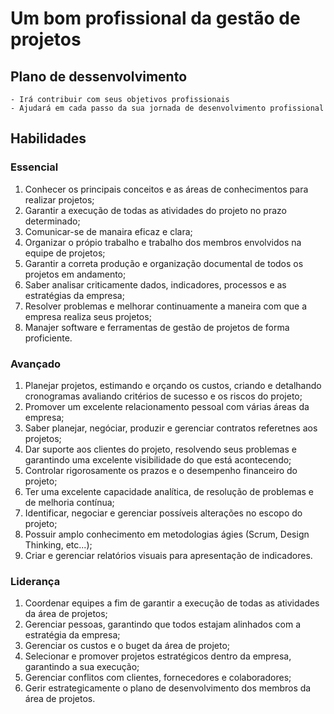 # Um bom profissional da gestão de projetos

## Plano de dessenvolvimento 

    - Irá contribuir com seus objetivos profissionais
    - Ajudará em cada passo da sua jornada de desenvolvimento profissional

## Habilidades
### Essencial
1. Conhecer os principais conceitos e as áreas de conhecimentos para realizar projetos;
2. Garantir a execução de todas as atividades do projeto no prazo determinado;
3. Comunicar-se de manaira eficaz e clara;
4. Organizar o própio trabalho e trabalho dos membros envolvidos na equipe de projetos;
5. Garantir a correta produção e organização documental de todos os projetos em andamento;
6. Saber analisar criticamente dados, indicadores, processos e as estratégias da empresa;
7. Resolver problemas e melhorar continuamente a maneira com que a empresa realiza seus projetos;
8. Manajer software e ferramentas de gestão de projetos de forma proficiente.

### Avançado
1. Planejar projetos, estimando e orçando os custos, criando e detalhando cronogramas avaliando critérios de sucesso e os riscos do projeto;
2. Promover um excelente relacionamento pessoal com várias áreas da empresa;
3. Saber planejar, negóciar, produzir e gerenciar contratos referetnes aos projetos;
4. Dar suporte aos clientes do projeto, resolvendo seus problemas e garantindo uma excelente visibilidade do que está acontecendo;
5. Controlar rigorosamente os prazos e o desempenho financeiro do projeto;
6. Ter uma excelente capacidade analítica, de resolução de problemas e de melhoria contínua;
7. Identificar, negociar e gerenciar possíveis alterações no escopo do projeto;
8. Possuir amplo conhecimento em metodologias ágies (Scrum, Design Thinking, etc...);
9. Criar e gerenciar relatórios visuais para apresentação de indicadores.

### Liderança
1. Coordenar equipes a fim de garantir a execução de todas as atividades da área de projetos;
2. Gerenciar pessoas, garantindo que todos estajam alinhados com a estratégia da empresa;
3. Gerenciar os custos e o buget da área de projeto;
4. Selecionar e promover projetos estratégicos dentro da empresa, garantindo a sua execução;
5. Gerenciar conflitos com clientes, fornecedores e colaboradores;
6. Gerir estrategicamente o plano de desenvolvimento dos membros da área de projetos.